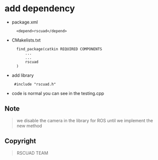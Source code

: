 # add dependency
- package.xml

		<depend>rscuad</depend>

- CMakelists.txt

		find_package(catkin REQUIRED COMPONENTS
			...
			...
			rscuad
		)

-  add library

		#include "rscuad.h"

- code is normal you can see in the testing.cpp

## Note
> we disable the camera in the library for ROS until we implement the new method

## Copyright
> RSCUAD TEAM
